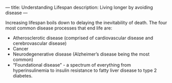 —
title: Understanding Lifespan
description: Living longer by avoiding disease
—


Increasing lifespan boils down to delaying the inevitability of death.
The four most common disease processes that end life are:

- Atherosclerotic disease (comprised of cardiovascular disease and cerebrovascular disease)
- Cancer
- Neurodegenerative disease (Alzheimer’s disease being the most common) 
- “Foundational disease” - a spectrum of everything from hyperinsulinemia to insulin resistance to fatty liver disease to type 2 diabetes.
 